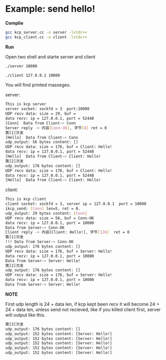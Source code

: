 # Example: send hello!

**Complie**
```bash
gcc kcp_server.cc -o server -lstdc++
gcc kcp_client.cc -o client -lstdc++
```


**Run**

Open two shell and starte server and client
```bash
./server 10000
```

```bash
./client 127.0.0.1 10000
```

You will find printed masseges.

server:
```bash
This is kcp server
server socket: sockfd = 3  port:10000
UDP recv data: size = 29, buf =
data recv: ip = 127.0.0.1, port = 52448
[Conn]  Data from Client-> Conn
Server reply -> 内容[Conn-OK], 字节[8] ret = 0
第[1]次发
[Hello]  Data from Client-> Conn
udp_output: 56 bytes content: []
UDP recv data: size = 176, buf = Client: Hello!
data recv: ip = 127.0.0.1, port = 52448
[Hello]  Data from Client-> Client: Hello!
第[2]次发
udp_output: 176 bytes content: []
UDP recv data: size = 176, buf = Client: Hello!
data recv: ip = 127.0.0.1, port = 52448
[Hello]  Data from Client-> Client: Hello!
```


client:
```bash
This is kcp client
client socket: sockfd = 3, server ip = 127.0.0.1  port = 10000
ikcp_send: [Conn] len=5, ret = 0.
udp_output: 29 bytes content: [Conn]
UDP recv data: size = 56, buf = Conn-OK
data recv: ip = 127.0.0.1, port = 10000
Data from Server-> Conn-OK
Client reply -> 内容[Client: Hello!], 字节[128]  ret = 0
第[1]次发
!!! Data from Server-> Conn-OK
udp_output: 176 bytes content: []
UDP recv data: size = 176, buf = Server: Hello!
data recv: ip = 127.0.0.1, port = 10000
Data from Server-> Server: Hello!
第[2]次发
udp_output: 176 bytes content: []
UDP recv data: size = 176, buf = Server: Hello!
data recv: ip = 127.0.0.1, port = 10000
Data from Server-> Server: Hello!
```


**NOTE**

First udp length is 24 + data len, if kcp kept been recv it will become 24 + 24 + data len, unless send not recieved, like if you killed client first, server will output like this.

```bash
第[3]次发
udp_output: 176 bytes content: []
udp_output: 152 bytes content: [Server: Hello!]
udp_output: 152 bytes content: [Server: Hello!]
udp_output: 152 bytes content: [Server: Hello!]
udp_output: 152 bytes content: [Server: Hello!]
udp_output: 152 bytes content: [Server: Hello!]
```

